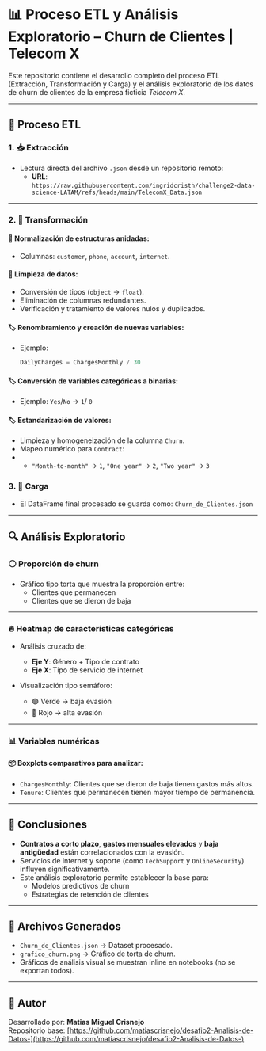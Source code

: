 # 📊 Proceso ETL y Análisis Exploratorio – Churn de Clientes | Telecom X

Este repositorio contiene el desarrollo completo del proceso ETL (Extracción, Transformación y Carga) y el análisis exploratorio de los datos de churn de clientes de la empresa ficticia *Telecom X*.

---

## 🔄 Proceso ETL

### 1. 📥 Extracción

- Lectura directa del archivo `.json` desde un repositorio remoto:
  - **URL**:  
    `https://raw.githubusercontent.com/ingridcristh/challenge2-data-science-LATAM/refs/heads/main/TelecomX_Data.json`

---

### 2. 🧹 Transformación

#### 🔄 Normalización de estructuras anidadas:

- Columnas: `customer`, `phone`, `account`, `internet`.

#### 🧼 Limpieza de datos:

- Conversión de tipos (`object` → `float`).
- Eliminación de columnas redundantes.
- Verificación y tratamiento de valores nulos y duplicados.

#### 🏷️ Renombramiento y creación de nuevas variables:

- Ejemplo:  
  ```python
  DailyCharges = ChargesMonthly / 30
#### 🏷️ Conversión de variables categóricas a binarias:

- Ejemplo: `Yes`/`No` -> `1`/ `0`

#### 🏷️ Estandarización de valores:
- Limpieza y homogeneización de la columna `Churn`.
- Mapeo numérico para `Contract`:
- - `"Month-to-month"` → `1`, `"One year"` → `2`, `"Two year"` → `3`

### 3. 🧹 Carga
- El DataFrame final procesado se guarda como: `Churn_de_Clientes.json`

---

## 🔍 Análisis Exploratorio

### ⚪ Proporción de churn

- Gráfico tipo torta que muestra la proporción entre:
  - Clientes que permanecen
  - Clientes que se dieron de baja

---

### 🔥 Heatmap de características categóricas

- Análisis cruzado de:
  - **Eje Y**: Género + Tipo de contrato
  - **Eje X**: Tipo de servicio de internet

- Visualización tipo semáforo:
  - 🟢 Verde → baja evasión
  - 🔴 Rojo → alta evasión

---

### 📊 Variables numéricas

#### 📦 Boxplots comparativos para analizar:

- `ChargesMonthly`: Clientes que se dieron de baja tienen gastos más altos.
- `Tenure`: Clientes que permanecen tienen mayor tiempo de permanencia.


---

## 📌 Conclusiones

- **Contratos a corto plazo**, **gastos mensuales elevados** y **baja antigüedad** están correlacionados con la evasión.
- Servicios de internet y soporte (como `TechSupport` y `OnlineSecurity`) influyen significativamente.
- Este análisis exploratorio permite establecer la base para:
  - Modelos predictivos de churn
  - Estrategias de retención de clientes

---

## 📁 Archivos Generados

- `Churn_de_Clientes.json` → Dataset procesado.
- `grafico_churn.png` → Gráfico de torta de churn.
- Gráficos de análisis visual se muestran inline en notebooks (no se exportan todos).

---

## 📌 Autor

Desarrollado por: **Matias Miguel Crisnejo**  
Repositorio base: [https://github.com/matiascrisnejo/desafio2-Analisis-de-Datos-](https://github.com/matiascrisnejo/desafio2-Analisis-de-Datos-)
